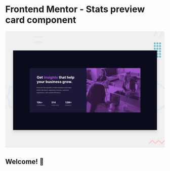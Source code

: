 # Frontend Mentor - Stats preview card component

![Design preview for the Stats preview card component coding challenge](./design/desktop-preview.jpg)

## Welcome! 👋
